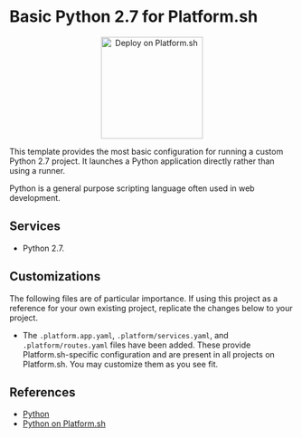 # Basic Python 2.7 for Platform.sh

<p align="center">
<a href="https://console.platform.sh/projects/create-project?template=https://raw.githubusercontent.com/platformsh/template-builder/master/templates/python2/.platform.template.yaml&utm_content=python2&utm_source=github&utm_medium=button&utm_campaign=deploy_on_platform">
    <img src="https://platform.sh/images/deploy/lg-blue.svg" alt="Deploy on Platform.sh" width="180px" />
</a>
</p>

This template provides the most basic configuration for running a custom Python 2.7 project.  It launches a Python application directly rather than using a runner.

Python is a general purpose scripting language often used in web development.

## Services

* Python 2.7.

## Customizations

The following files are of particular importance.  If using this project as a reference for your own existing project, replicate the changes below to your project.

* The `.platform.app.yaml`, `.platform/services.yaml`, and `.platform/routes.yaml` files have been added.  These provide Platform.sh-specific configuration and are present in all projects on Platform.sh.  You may customize them as you see fit.

## References

* [Python](https://www.python.org/)
* [Python on Platform.sh](https://docs.platform.sh/languages/python.html)
